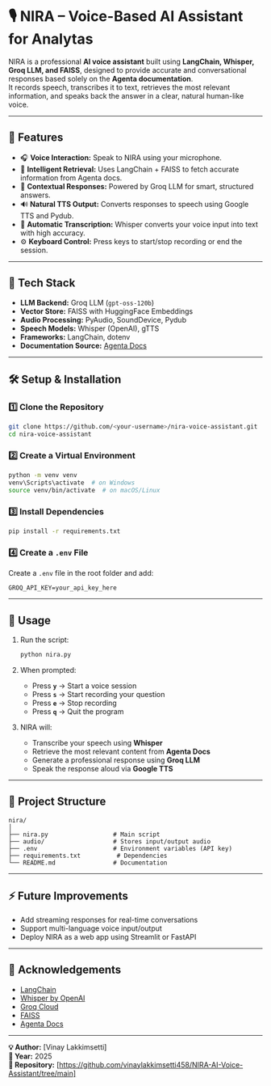 # 🎙️ NIRA – Voice-Based AI Assistant for Analytas

NIRA is a professional **AI voice assistant** built using **LangChain, Whisper, Groq LLM, and FAISS**, designed to provide accurate and conversational responses based solely on the **Agenta documentation**.  
It records speech, transcribes it to text, retrieves the most relevant information, and speaks back the answer in a clear, natural human-like voice.

---

## 🚀 Features

- 🎧 **Voice Interaction:** Speak to NIRA using your microphone.  
- 🧠 **Intelligent Retrieval:** Uses LangChain + FAISS to fetch accurate information from Agenta docs.  
- 💬 **Contextual Responses:** Powered by Groq LLM for smart, structured answers.  
- 🔊 **Natural TTS Output:** Converts responses to speech using Google TTS and Pydub.  
- 📝 **Automatic Transcription:** Whisper converts your voice input into text with high accuracy.  
- ⚙️ **Keyboard Control:** Press keys to start/stop recording or end the session.  

---

## 🧩 Tech Stack

- **LLM Backend:** Groq LLM (`gpt-oss-120b`)  
- **Vector Store:** FAISS with HuggingFace Embeddings  
- **Audio Processing:** PyAudio, SoundDevice, Pydub  
- **Speech Models:** Whisper (OpenAI), gTTS  
- **Frameworks:** LangChain, dotenv  
- **Documentation Source:** [Agenta Docs](https://docs.agenta.ai/)

---

## 🛠️ Setup & Installation

### 1️⃣ Clone the Repository
```bash
git clone https://github.com/<your-username>/nira-voice-assistant.git
cd nira-voice-assistant
```

### 2️⃣ Create a Virtual Environment
```bash
python -m venv venv
venv\Scripts\activate  # on Windows
source venv/bin/activate  # on macOS/Linux
```

### 3️⃣ Install Dependencies
```bash
pip install -r requirements.txt
```

### 4️⃣ Create a `.env` File
Create a `.env` file in the root folder and add:
```
GROQ_API_KEY=your_api_key_here
```

---

## 🎤 Usage

1. Run the script:
   ```bash
   python nira.py
   ```

2. When prompted:
   - Press **`y`** → Start a voice session  
   - Press **`s`** → Start recording your question  
   - Press **`e`** → Stop recording  
   - Press **`q`** → Quit the program  

3. NIRA will:
   - Transcribe your speech using **Whisper**
   - Retrieve the most relevant content from **Agenta Docs**
   - Generate a professional response using **Groq LLM**
   - Speak the response aloud via **Google TTS**

---

## 📂 Project Structure

```
nira/
│
├── nira.py                  # Main script
├── audio/                   # Stores input/output audio
├── .env                     # Environment variables (API key)
├── requirements.txt          # Dependencies
└── README.md                # Documentation
```

---

## ⚡ Future Improvements

- Add streaming responses for real-time conversations  
- Support multi-language voice input/output  
- Deploy NIRA as a web app using Streamlit or FastAPI  

---

## 🙏 Acknowledgements

- [LangChain](https://www.langchain.com/)  
- [Whisper by OpenAI](https://github.com/openai/whisper)  
- [Groq Cloud](https://groq.com/)  
- [FAISS](https://github.com/facebookresearch/faiss)  
- [Agenta Docs](https://docs.agenta.ai/)

---

**💡 Author:** [Vinay Lakkimsetti]  
**📅 Year:** 2025  
**🔗 Repository:** [https://github.com/vinaylakkimsetti458/NIRA-AI-Voice-Assistant/tree/main]

